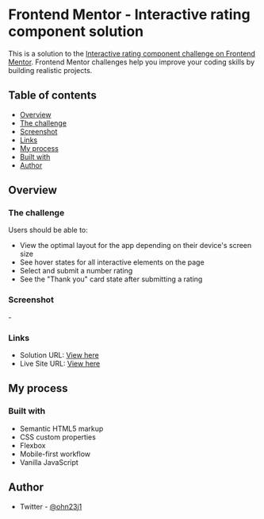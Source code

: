 # Frontend Mentor - Interactive rating component solution

This is a solution to the [Interactive rating component challenge on Frontend Mentor](https://www.frontendmentor.io/challenges/interactive-rating-component-koxpeBUmI). Frontend Mentor challenges help you improve your coding skills by building realistic projects.

## Table of contents

- [Overview](#overview)
- [The challenge](#the-challenge)
- [Screenshot](#screenshot)
- [Links](#links)
- [My process](#my-process)
- [Built with](#built-with)
- [Author](#author)

## Overview

### The challenge

Users should be able to:

- View the optimal layout for the app depending on their device's screen size
- See hover states for all interactive elements on the page
- Select and submit a number rating
- See the "Thank you" card state after submitting a rating

### Screenshot

-[](screenshot.png)

### Links

- Solution URL: [View here](https://www.frontendmentor.io/solutions/interactive-rating-component-solution-cymw6c95_p)
- Live Site URL: [View here](https://interactive-rating-solution.netlify.app/)

## My process

### Built with

- Semantic HTML5 markup
- CSS custom properties
- Flexbox
- Mobile-first workflow
- Vanilla JavaScript

## Author

- Twitter - [@ohn23j1](https://twitter.com/ohn23j1)
